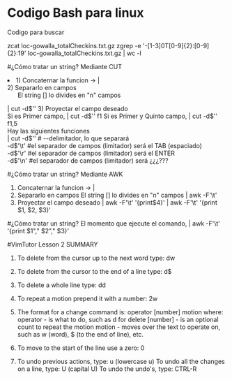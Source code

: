 # Codigo Bash para linux

Codigo para buscar 

zcat loc-gowalla_totalCheckins.txt.gz
zgrep -e '-[1-3]0T[0-9]\{2\}:[0-9]\{2\}:19' loc-gowalla_totalCheckins.txt.gz | wc -l

#¿Cómo tratar un string?
Mediante CUT <br />
<li>
1) Concaternar la funcion -> | <br />
2) Separarlo en campos <br />
<ul>El string [] lo divides en "n" campos </ul>
    | cut -d$''
3) Proyectar el campo deseado<br />
    Si es Primer campo, 
    | cut -d$'' f1 
    Si es Primer y Quinto campo, 
    | cut -d$'' f1,5 <br />
</li>
Hay las siguientes funciones<br />
| cut -d$'' # --delimitador, lo que separará<br />
-d$'\t' #el separador de campos (limitador) será el TAB (espaciado)<br />
-d$'\r' #el separador de campos (limitador) será el ENTER<br />
-d$'\n' #el separador de campos (limitador) será ¿¿¿???<br />

#¿Cómo tratar un string?
Mediante AWK
1) Concaternar la funcion -> |
2) Separarlo en campos
    El string [] lo divides en "n" campos
    | awk -F'\t'
3) Proyectar el campo deseado
    | awk -F'\t' '{print$4}'
    | awk -F'\t' '{print $1, $2, $3}'


#¿Cómo tratar un string?
El momento que ejecute el comando, 
| awk -F'\t' '{print $1"," $2"," $3}'

#VimTutor
                            Lesson 2 SUMMARY


  1. To delete from the cursor up to the next word type:    dw
  2. To delete from the cursor to the end of a line type:    d$
  3. To delete a whole line type:    dd

  4. To repeat a motion prepend it with a number:   2w
  5. The format for a change command is:
               operator   [number]   motion
     where:
       operator - is what to do, such as  d  for delete
       [number] - is an optional count to repeat the motion
       motion   - moves over the text to operate on, such as  w (word),
                  $ (to the end of line), etc.

  6. To move to the start of the line use a zero:  0

  7. To undo previous actions, type:           u  (lowercase u)
     To undo all the changes on a line, type:  U  (capital U)
     To undo the undo's, type:                 CTRL-R

